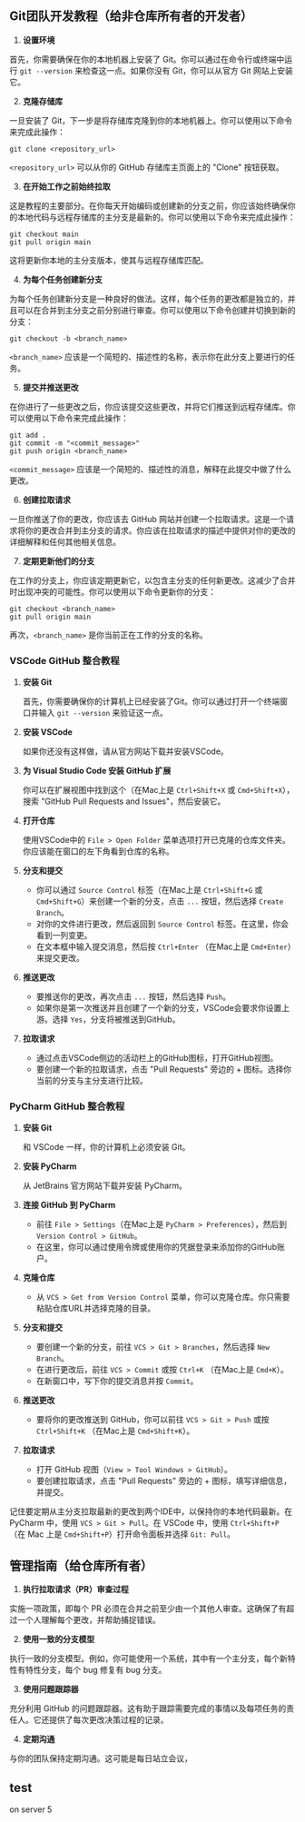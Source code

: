 
## **Git团队开发教程**（给非仓库所有者的开发者） 

1. **设置环境**

首先，你需要确保在你的本地机器上安装了 Git。你可以通过在命令行或终端中运行 `git --version` 来检查这一点。如果你没有 Git，你可以从官方 Git 网站上安装它。

2. **克隆存储库**

一旦安装了 Git，下一步是将存储库克隆到你的本地机器上。你可以使用以下命令来完成此操作：
```
git clone <repository_url>
```
`<repository_url>` 可以从你的 GitHub 存储库主页面上的 "Clone" 按钮获取。

3. **在开始工作之前始终拉取**

这是教程的主要部分。在你每天开始编码或创建新的分支之前，你应该始终确保你的本地代码与远程存储库的主分支是最新的。你可以使用以下命令来完成此操作：
```
git checkout main
git pull origin main
```
这将更新你本地的主分支版本，使其与远程存储库匹配。

4. **为每个任务创建新分支**

为每个任务创建新分支是一种良好的做法。这样，每个任务的更改都是独立的，并且可以在合并到主分支之前分别进行审查。你可以使用以下命令创建并切换到新的分支：
```
git checkout -b <branch_name>
```
`<branch_name>` 应该是一个简短的、描述性的名称，表示你在此分支上要进行的任务。

5. **提交并推送更改**

在你进行了一些更改之后，你应该提交这些更改，并将它们推送到远程存储库。你可以使用以下命令来完成此操作：
```
git add .
git commit -m "<commit_message>"
git push origin <branch_name>
```
`<commit_message>` 应该是一个简短的、描述性的消息，解释在此提交中做了什么更改。

6. **创建拉取请求**

一旦你推送了你的更改，你应该去 GitHub 网站并创建一个拉取请求。这是一个请求将你的更改合并到主分支的请求。你应该在拉取请求的描述中提供对你的更改的详细解释和任何其他相关信息。

7. **定期更新他们的分支**

在工作的分支上，你应该定期更新它，以包含主分支的任何新更改。这减少了合并时出现冲突的可能性。你可以使用以下命令更新你的分支：
```
git checkout <branch_name>
git pull origin main
```
再次，`<branch_name>` 是你当前正在工作的分支的名称。



### **VSCode GitHub 整合教程**

1. **安装 Git**

   首先，你需要确保你的计算机上已经安装了Git。你可以通过打开一个终端窗口并输入 `git --version` 来验证这一点。

2. **安装 VSCode**

   如果你还没有这样做，请从官方网站下载并安装VSCode。

3. **为 Visual Studio Code 安装 GitHub 扩展**

   你可以在扩展视图中找到这个（在Mac上是 `Ctrl+Shift+X` 或 `Cmd+Shift+X`），搜索 "GitHub Pull Requests and Issues"，然后安装它。

4. **打开仓库**

   使用VSCode中的 `File > Open Folder` 菜单选项打开已克隆的仓库文件夹。你应该能在窗口的左下角看到仓库的名称。

5. **分支和提交**

   - 你可以通过 `Source Control` 标签（在Mac上是 `Ctrl+Shift+G` 或 `Cmd+Shift+G`）来创建一个新的分支，点击 `...` 按钮，然后选择 `Create Branch`。
   - 对你的文件进行更改，然后返回到 `Source Control` 标签。在这里，你会看到一列变更。
   - 在文本框中输入提交消息，然后按 `Ctrl+Enter` （在Mac上是 `Cmd+Enter`）来提交更改。

6. **推送更改**

   - 要推送你的更改，再次点击 `...` 按钮，然后选择 `Push`。
   - 如果你是第一次推送并且创建了一个新的分支，VSCode会要求你设置上游。选择 `Yes`，分支将被推送到GitHub。

7. **拉取请求**

   - 通过点击VSCode侧边的活动栏上的GitHub图标，打开GitHub视图。
   - 要创建一个新的拉取请求，点击 "Pull Requests" 旁边的 + 图标。选择你当前的分支与主分支进行比较。

### **PyCharm GitHub 整合教程**

1. **安装 Git**

   和 VSCode 一样，你的计算机上必须安装 Git。

2. **安装 PyCharm**

   从 JetBrains 官方网站下载并安装 PyCharm。

3. **连接 GitHub 到 PyCharm**

   - 前往 `File > Settings`（在Mac上是 `PyCharm > Preferences`），然后到 `Version Control > GitHub`。
   - 在这里，你可以通过使用令牌或使用你的凭据登录来添加你的GitHub账户。

4. **克隆仓库**

   - 从 `VCS > Get from Version Control` 菜单，你可以克隆仓库。你只需要粘贴仓库URL并选择克隆的目录。

5. **分支和提交**

   - 要创建一个新的分支，前往 `VCS > Git > Branches`，然后选择 `New Branch`。
   - 在进行更改后，前往 `VCS > Commit` 或按 `Ctrl+K` （在Mac上是 `Cmd+K`）。
   - 在新窗口中，写下你的提交消息并按 `Commit`。

6. **推送更改**

   - 要将你的更改推送到 GitHub，你可以前往 `VCS > Git > Push` 或按 `Ctrl+Shift+K` （在Mac上是 `Cmd+Shift+K`）。

7. **拉取请求**

   - 打开 GitHub 视图（`View > Tool Windows > GitHub`）。
   - 要创建拉取请求，点击 "Pull Requests" 旁边的 + 图标，填写详细信息，并提交。

记住要定期从主分支拉取最新的更改到两个IDE中，以保持你的本地代码最新。在 PyCharm 中，使用 `VCS > Git > Pull`。在 VSCode 中，使用 `Ctrl+Shift+P` （在 Mac 上是 `Cmd+Shift+P`）打开命令面板并选择 `Git: Pull`。

## **管理指南**（给仓库所有者）

1. **执行拉取请求（PR）审查过程**

实施一项政策，即每个 PR 必须在合并之前至少由一个其他人审查。这确保了有超过一个人理解每个更改，并帮助捕捉错误。

2. **使用一致的分支模型**

执行一致的分支模型。例如，你可能使用一个系统，其中有一个主分支，每个新特性有特性分支，每个 bug 修复有 bug 分支。

3. **使用问题跟踪器**

充分利用 GitHub 的问题跟踪器。这有助于跟踪需要完成的事情以及每项任务的责任人。它还提供了每次更改决策过程的记录。

4. **定期沟通**

与你的团队保持定期沟通。这可能是每日站立会议，

## test

on server 5